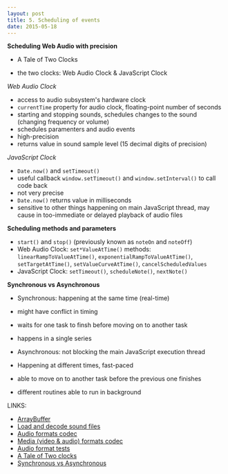 ```yaml
---
layout: post
title: 5. Scheduling of events
date: 2015-05-18
---
```

**Scheduling Web Audio with precision**
- A Tale of Two Clocks

- the two clocks: Web Audio Clock & JavaScript Clock

*Web Audio Clock*

- access to audio subsystem's hardware clock
- `currentTime` property for audio clock, floating-point number of seconds
- starting and stopping sounds, schedules changes to the sound (changing frequency or volume)
- schedules paramenters and audio events
- high-precision
- returns value in sound sample level (15 decimal digits of precision)

*JavaScript Clock*

- `Date.now()` and `setTimeout()`
- useful callback `window.setTimeout()` and `window.setInterval()` to call code back
- not very precise
- `Date.now()` returns value in milliseconds
- sensitive to other things happening on main JavaScript thread, may cause in too-immediate or delayed playback of audio files

**Scheduling methods and parameters**

- `start()` and `stop()` (previously known as `noteOn` and `noteOff`)
- Web Audio Clock: `set*ValueAtTime()` methods: `linearRampToValueAtTime()`, `exponentialRampToValueAtTime()`, `setTargetAtTime()`, `setValueCurveAtTime()`, `cancelScheduledValues`
- JavaScript Clock: `setTimeout()`, `scheduleNote()`, `nextNote()`

**Synchronous vs Asynchronous**

- Synchronous: happening at the same time (real-time)
- might have conflict in timing 
- waits for one task to finsh before moving on to another task
- happens in a single series

- Asynchronous: not blocking the main JavaScript execution thread
- Happening at different times, fast-paced
- able to move on to another task before the previous one finishes
- different routines able to run in background

LINKS:

- [ArrayBuffer](https://developer.mozilla.org/en-US/docs/Web/JavaScript/Reference/Global_Objects/ArrayBuffer)
- [Load and decode sound files](http://www.html5rocks.com/en/tutorials/webaudio/intro/#toc-load)
- [Audio formats codec](http://en.wikipedia.org/wiki/HTML5_Audio#Supported_audio_coding_formats)
- [Media (video & audio) formats codec](https://developer.mozilla.org/en-US/docs/Web/HTML/Supported_media_formats)
- [Audio format tests](http://hpr.dogphilosophy.net/test/)
- [A Tale of Two clocks](http://www.html5rocks.com/en/tutorials/audio/scheduling/)
- [Synchronous vs Asynchronous](http://stackoverflow.com/questions/748175/asynchronous-vs-synchronous-execution-what-does-it-really-mean)

